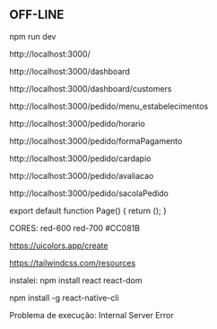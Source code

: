 ## OFF-LINE

npm run dev

http://localhost:3000/

http://localhost:3000/dashboard

http://localhost:3000/dashboard/customers

http://localhost:3000/pedido/menu_estabelecimentos

http://localhost:3000/pedido/horario

http://localhost:3000/pedido/formaPagamento

http://localhost:3000/pedido/cardapio

http://localhost:3000/pedido/avaliacao

http://localhost:3000/pedido/sacolaPedido



export default function Page() { return (); }

CORES:
red-600
red-700
#CC081B

https://uicolors.app/create

https://tailwindcss.com/resources

instalei:
npm install react react-dom

npm install -g react-native-cli

Problema de execução: Internal Server Error
